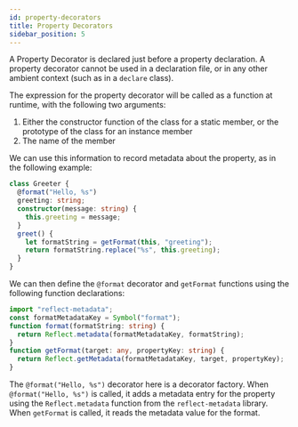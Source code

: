 ```yaml
---
id: property-decorators
title: Property Decorators
sidebar_position: 5
---
```


A Property Decorator is declared just before a property declaration. A property decorator cannot be used in a declaration file, or in any other ambient context (such as in a `declare` class).

The expression for the property decorator will be called as a function at runtime, with the following two arguments:

1. Either the constructor function of the class for a static member, or the prototype of the class for an instance member
2. The name of the member

We can use this information to record metadata about the property, as in the following example:

```ts
class Greeter {
  @format("Hello, %s")
  greeting: string;
  constructor(message: string) {
    this.greeting = message;
  }
  greet() {
    let formatString = getFormat(this, "greeting");
    return formatString.replace("%s", this.greeting);
  }
}
```

We can then define the `@format` decorator and `getFormat` functions using the following function declarations:

```ts
import "reflect-metadata";
const formatMetadataKey = Symbol("format");
function format(formatString: string) {
  return Reflect.metadata(formatMetadataKey, formatString);
}
function getFormat(target: any, propertyKey: string) {
  return Reflect.getMetadata(formatMetadataKey, target, propertyKey);
}
```

The `@format("Hello, %s")` decorator here is a decorator factory. When `@format("Hello, %s")` is called, it adds a metadata entry for the property using the `Reflect.metadata` function from the `reflect-metadata` library. When `getFormat` is called, it reads the metadata value for the format.
